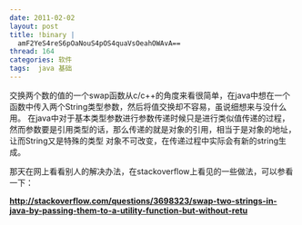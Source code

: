 ```yaml
---
date: 2011-02-02
layout: post
title: !binary |
  amF2YeS4reS6pOaNouS4pOS4quaVsOeahOWAvA==
thread: 164
categories: 软件
tags:  java 基础
---
```




交换两个数的值的一个swap函数从c/c++的角度来看很简单，在java中想在一个函数中传入两个String类型参数，然后将值交换却不容易，虽说细想来与没什么用。
在java中对于基本类型参数进行参数传递时候只是进行类似值传递的过程，然而参数要是引用类型的话，那么传递的就是对象的引用，相当于是对象的地址，让而String又是特殊的类型
对象不可改变，在传递过程中实际会有新的string生成。

那天在网上看看别人的解决办法，在stackoverflow上看见的一些做法，可以参看一下：



**<a href="http://stackoverflow.com/questions/3698323/swap-two-strings-in-java-by-passing-them-to-a-utility-function-but-without-retu">
http://stackoverflow.com/questions/3698323/swap-two-strings-in-java-by-passing-them-to-a-utility-function-but-without-retu</a>**



